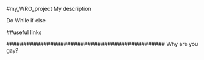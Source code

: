 #my_WRO_project
My description

Do
While
if
else

##useful links

############################################### Why are you gay?
